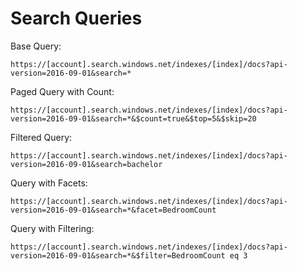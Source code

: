 # Search Queries

Base Query:

```
https://[account].search.windows.net/indexes/[index]/docs?api-version=2016-09-01&search=*
```

Paged Query with Count:

```
https://[account].search.windows.net/indexes/[index]/docs?api-version=2016-09-01&search=*&$count=true&$top=5&$skip=20
```

Filtered Query:

```
https://[account].search.windows.net/indexes/[index]/docs?api-version=2016-09-01&search=bachelor
```

Query with Facets:

```
https://[account].search.windows.net/indexes/[index]/docs?api-version=2016-09-01&search=*&facet=BedroomCount
```


Query with Filtering:

```
https://[account].search.windows.net/indexes/[index]/docs?api-version=2016-09-01&search=*&$filter=BedroomCount eq 3
```
